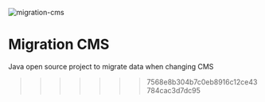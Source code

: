 ![migration-cms](https://github.com/Patrice-H/migrationcms/assets/48163300/a8874958-9069-4803-b953-4fe2946f8843)

# Migration CMS

Java open source project to migrate data when changing CMS
>>>>>>> 7568e8b304b7c0eb8916c12ce43784cac3d7dc95
